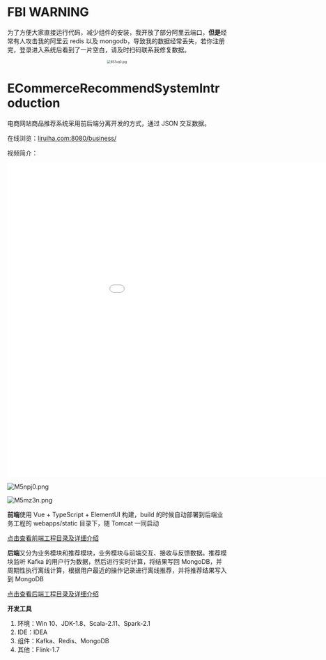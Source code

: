 # FBI WARNING

为了方便大家直接运行代码，减少组件的安装，我开放了部分阿里云端口，**但是**经常有人攻击我的阿里云 redis 以及 mongodb，导致我的数据经常丢失，若你注册完，登录进入系统后看到了一片空白，请及时扫码联系我修复数据。

<div align="center">
    <img src="https://s1.ax1x.com/2020/03/22/857vq0.jpg" alt="857vq0.jpg" style="zoom:50%;" /></div>

# ECommerceRecommendSystemIntroduction

电商网站商品推荐系统采用前后端分离开发的方式，通过 JSON 交互数据。

在线浏览：[liruiha.com:8080/business/]( http://liruiha.com:8080/business/ )

视频简介：

<iframe 
        height="720" 
        width="1070"
        src="//player.bilibili.com/player.html?aid=99071962&bvid=BV1M7411m7e6&cid=169120596&page=1" 
        scrolling="no" 
        border="0" 
        frameborder="no" 
        framespacing="0" 
        allowfullscreen="true"> 
</iframe>

![M5npj0.png](https://s2.ax1x.com/2019/11/21/M5npj0.png)

![M5mz3n.png](https://s2.ax1x.com/2019/11/21/M5mz3n.png)



**前端**使用 Vue + TypeScript + ElementUI 构建，build 的时候自动部署到后端业务工程的 webapps/static 目录下，随 Tomcat 一同启动

[点击查看前端工程目录及详细介绍]( https://github.com/ittqqzz/ECommerceRecommendSystem/tree/master/front )

**后端**又分为业务模块和推荐模块，业务模块与前端交互、接收与反馈数据。推荐模块监听 Kafka 的用户行为数据，然后进行实时计算，将结果写回 MongoDB，并周期性执行离线计算，根据用户最近的操作记录进行离线推荐，并将推荐结果写入到 MongoDB 

[点击查看后端工程目录及详细介绍]( https://github.com/ittqqzz/ECommerceRecommendSystem/tree/master/backend )

**开发工具**

1. 环境：Win 10、JDK-1.8、Scala-2.11、Spark-2.1
2. IDE：IDEA
3. 组件：Kafka、Redis、MongoDB
4. 其他：Flink-1.7



